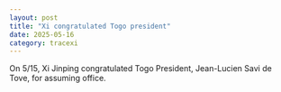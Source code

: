 ```yaml
---
layout: post
title: "Xi congratulated Togo president"
date: 2025-05-16
category: tracexi
---
```


On 5/15, Xi Jinping congratulated Togo President, Jean-Lucien Savi de Tove, for assuming office.
